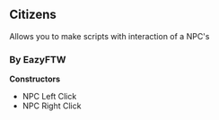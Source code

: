 ## Citizens
Allows you to make scripts with interaction of a NPC's
### By EazyFTW
**Constructors**
* NPC Left Click
* NPC Right Click
